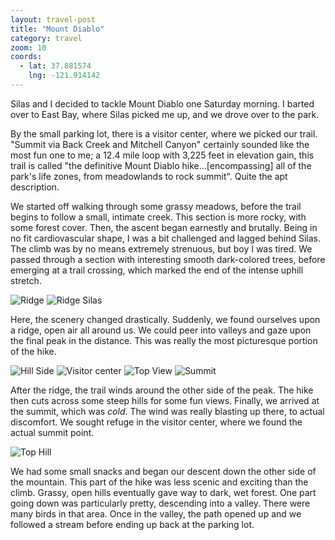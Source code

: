 ```yaml
---
layout: travel-post
title: "Mount Diablo"
category: travel
zoom: 10
coords:
  - lat: 37.881574
    lng: -121.914142
---
```


Silas and I decided to tackle Mount Diablo one Saturday morning. I barted over
to East Bay, where Silas picked me up, and we drove over to the park.

By the small parking lot, there is a visitor center, where we picked our trail.
"Summit via Back Creek and Mitchell Canyon" certainly sounded like the most fun
one to me; a 12.4 mile loop with 3,225 feet in elevation gain, this trail is
called "the definitive Mount Diablo hike...[encompassing] all of the park's
life zones, from meadowlands to rock summit". Quite the apt description.

We started off walking through some grassy meadows, before the trail begins to
follow a small, intimate creek. This section is more rocky, with some forest
cover. Then, the ascent began earnestly and brutally. Being in no fit
cardiovascular shape, I was a bit challenged and lagged behind Silas. The climb
was by no means extremely strenuous, but boy I was tired. We passed through
a section with interesting smooth dark-colored trees, before emerging at
a trail crossing, which marked the end of the intense uphill stretch.

![Ridge]({{site.url}}/images/travel/mount_diablo/ridge.jpg "Ridge")
![Ridge Silas]({{site.url}}/images/travel/mount_diablo/ridge_silas.jpg "Silas")

Here, the scenery changed drastically. Suddenly, we found ourselves upon
a ridge, open air all around us. We could peer into valleys and gaze upon the
final peak in the distance. This was really the most picturesque portion of the
hike.

![Hill Side]({{site.url}}/images/travel/mount_diablo/hill_side.jpg "Hill side")
![Visitor center]({{site.url}}/images/travel/mount_diablo/top_building.jpg "Visitor center")
![Top View]({{site.url}}/images/travel/mount_diablo/top_view.jpg "Top view")
![Summit]({{site.url}}/images/travel/mount_diablo/silas_summit.jpg "Summit")

After the ridge, the trail winds around the other side of the peak. The hike
then cuts across some steep hills for some fun views. Finally, we arrived at
the summit, which was *cold*. The wind was really blasting up there, to actual
discomfort. We sought refuge in the visitor center, where we found the actual
summit point.

![Top Hill]({{site.url}}/images/travel/mount_diablo/top_hill.jpg "Hill")

We had some small snacks and began our descent down the other side of the
mountain. This part of the hike was less scenic and exciting than the climb.
Grassy, open hills eventually gave way to dark, wet forest. One part going down
was particularly pretty, descending into a valley. There were many birds in
that area. Once in the valley, the path opened up and we followed a stream
before ending up back at the parking lot.
